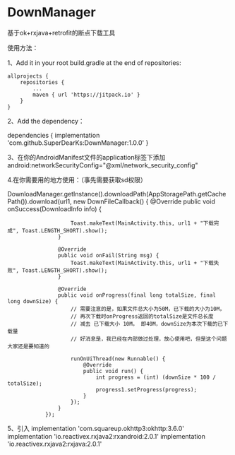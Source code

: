 # DownManager
基于ok+rxjava+retrofit的断点下载工具

使用方法：

1、Add it in your root build.gradle at the end of repositories:

	allprojects {
		repositories {
			...
			maven { url 'https://jitpack.io' }
		}
	}
 
2、Add the dependency：

  dependencies {
	        implementation 'com.github.SuperDearKs:DownManager:1.0.0'
	}

3、在你的AndroidManifest文件的application标签下添加 
  android:networkSecurityConfig="@xml/network_security_config"

4.在你需要用的地方使用：（事先需要获取sd权限）

 DownloadManager.getInstance().downloadPath(AppStoragePath.getCachePath()).download(url1, new DownFileCallback() {
                    @Override
                    public void onSuccess(DownloadInfo info) {

                        Toast.makeText(MainActivity.this, url1 + "下载完成", Toast.LENGTH_SHORT).show();
                    }

                    @Override
                    public void onFail(String msg) {
                        Toast.makeText(MainActivity.this, url1 + "下载失败", Toast.LENGTH_SHORT).show();
                    }

                    @Override
                    public void onProgress(final long totalSize, final long downSize) {
                        // 需要注意的是，如果文件总大小为50M，已下载的大小为10M，
                        // 再次下载时onProgress返回的totalSize是文件总长度
                        // 减去 已下载大小 10M， 即40M，downSize为本次下载的已下载量
                        // 好消息是，我已经在内部做过处理，放心使用吧，但是这个问题大家还是要知道的

                        runOnUiThread(new Runnable() {
                            @Override
                            public void run() {
                                int progress = (int) (downSize * 100 / totalSize);
                                progress1.setProgress(progress);
                            }
                        });
                    }
                });

 5、引入
    implementation 'com.squareup.okhttp3:okhttp:3.6.0'
    implementation 'io.reactivex.rxjava2:rxandroid:2.0.1'
    implementation 'io.reactivex.rxjava2:rxjava:2.0.1'
 
